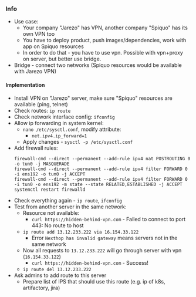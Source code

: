 ### Info
* Use case:
    * Your company "Jarezo" has VPN, another company "Spiquo" has its own VPN too
    * You have to deploy product, push images/dependencies, work with app on Spiquo resources
    * In order to do that - you have to use vpn. Possible with vpn+proxy on server, but better use bridge.
* Bridge - connect two networks (Spiquo resources would be available with Jarezo VPN)

#### Implementation
* Install VPN on "Jarezo" server, make sure "Spiquo" resources are available (ping, telnet)
* Check routes: `ip route`
* Check network interface config: `ifconfig`
* Allow ip forwarding in system kernel:
    * `nano /etc/sysctl.conf`, modify attribute:
        * `net.ipv4.ip_forward=1`
    * Apply changes - `sysctl -p /etc/sysctl.conf`
* Add firewall rules:
    ```
    firewall-cmd --direct --permanent --add-rule ipv4 nat POSTROUTING 0 -o tun0 -j MASQUERADE
    firewall-cmd --direct --permanent --add-rule ipv4 filter FORWARD 0 -i ens192 -o tun0 -j ACCEPT
    firewall-cmd --direct --permanent --add-rule ipv4 filter FORWARD 0 -i tun0 -o ens192 -m state --state RELATED,ESTABLISHED -j ACCEPT
    systemctl restart firewalld
    ```
* Check everything again - `ip route`, `ifconfig`
* Test from another server in the same network:
    * Resource not available:
        * `curl https://hidden-behind-vpn.com` - Failed to connect to port 443: No route to host
    * `ip route add 13.12.233.222 via 16.154.33.122`
        * Error `Nexthop has invalid gateway` means servers not in the same network
    * Now all requests to `13.12.233.222` will go through server with vpn (`16.154.33.122`)
        * `curl https://hidden-behind-vpn.com` - Success!
    * `ip route del 13.12.233.222`
* Ask admins to add route to this server
    * Prepare list of IPS that should use this route (e.g. ip of k8s, artifactory, jira)
